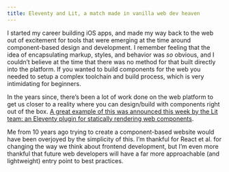 ```yaml
---
title: Eleventy and Lit, a match made in vanilla web dev heaven
---
```


I started my career building iOS apps, and made my way back to the web out of excitement for tools that were emerging at the time around component-based design and development. I remember feeling that the idea of encapsulating markup, styles, and behavior was _so_ obvious, and I couldn’t believe at the time that there was no method for that built directly into the platform. If you wanted to build components for the web you needed to setup a complex toolchain and build process, which is very intimidating for beginners.

In the years since, there’s been a lot of work done on the web platform to get us closer to a reality where you can design/build with components right out of the box. [A great example of this was announced this week by the Lit team: an Eleventy plugin for statically rendering web components](https://lit.dev/blog/2022-02-07-eleventy).

Me from 10 years ago trying to create a component-based website would have been overjoyed by the simplicity of this. I’m thankful for React et al. for changing the way we think about frontend development, but I’m even more thankful that future web developers will have a far more approachable (and lightweight) entry point to best practices.
